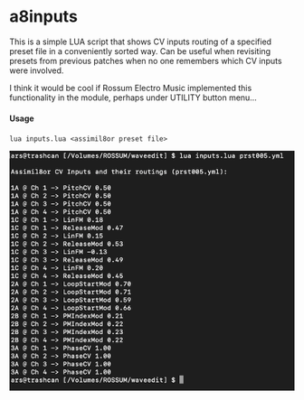 # a8inputs

This is a simple LUA script that shows CV inputs routing of a specified preset file in a conveniently sorted way.
Can be useful when revisiting presets from previous patches when no one remembers which CV inputs were involved.

I think it would be cool if Rossum Electro Music implemented this functionality in the module, perhaps under UTILITY button menu…

#### Usage

`lua inputs.lua <assimil8or preset file>`

![screenshot](screenshot.png)
